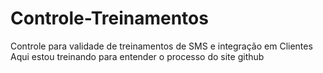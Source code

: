 # Controle-Treinamentos
Controle para validade de treinamentos de SMS e integração em Clientes
Aqui estou treinando para entender o processo do site github

